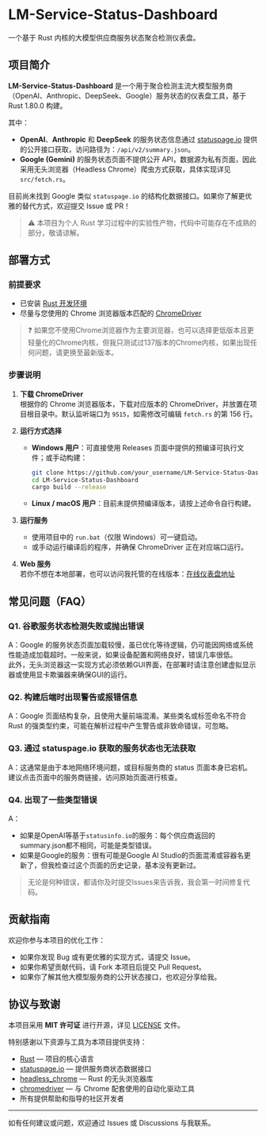 # LM-Service-Status-Dashboard

一个基于 Rust 内核的大模型供应商服务状态聚合检测仪表盘。

## 项目简介

**LM-Service-Status-Dashboard** 是一个用于聚合检测主流大模型服务商（OpenAI、Anthropic、DeepSeek、Google）服务状态的仪表盘工具，基于 Rust 1.80.0 构建。

其中：
- **OpenAI**、**Anthropic** 和 **DeepSeek** 的服务状态信息通过 [statuspage.io](https://statuspage.io) 提供的公开接口获取，访问路径为：`/api/v2/summary.json`。
- **Google (Gemini)** 的服务状态页面不提供公开 API，数据源为私有页面，因此采用无头浏览器（Headless Chrome）爬虫方式获取，具体实现详见 `src/fetch.rs`。

目前尚未找到 Google 类似 `statuspage.io` 的结构化数据接口。如果你了解更优雅的替代方式，欢迎提交 Issue 或 PR！

> ⚠️ 本项目为个人 Rust 学习过程中的实验性产物，代码中可能存在不成熟的部分，敬请谅解。

## 部署方式

### 前提要求
- 已安装 [Rust 开发环境](https://www.rust-lang.org/)
- 尽量与您使用的 Chrome 浏览器版本匹配的 [ChromeDriver](https://chromedriver.chromium.org/downloads)

> ❓ 如果您不使用Chrome浏览器作为主要浏览器，也可以选择更低版本且更轻量化的Chrome内核，但我只测试过137版本的Chrome内核，如果出现任何问题，请更换至最新版本。

### 步骤说明

1. **下载 ChromeDriver**  
   根据你的 Chrome 浏览器版本，下载对应版本的 ChromeDriver，并放置在项目根目录中。默认监听端口为 `9515`，如需修改可编辑 `fetch.rs` 的第 156 行。

2. **运行方式选择**  
   - **Windows 用户**：可直接使用 Releases 页面中提供的预编译可执行文件；或手动构建：
     ```bash
     git clone https://github.com/your_username/LM-Service-Status-Dashboard.git
     cd LM-Service-Status-Dashboard
     cargo build --release
     ```
   - **Linux / macOS 用户**：目前未提供预编译版本，请按上述命令自行构建。

3. **运行服务**  
   - 使用项目中的 `run.bat`（仅限 Windows）可一键启动。
   - 或手动运行编译后的程序，并确保 ChromeDriver 正在对应端口运行。

4. **Web 服务**  
   若你不想在本地部署，也可以访问我托管的在线版本：[在线仪表盘地址](https://llm.kuzubukuro.cn/)

## 常见问题（FAQ）

### Q1. 谷歌服务状态检测失败或抛出错误
A：Google 的服务状态页面加载较慢，虽已优化等待逻辑，仍可能因网络或系统性能造成加载超时。一般来说，如果设备配置和网络良好，错误几率很低。  
   此外，无头浏览器这一实现方式必须依赖GUI界面，在部署时请注意创建虚拟显示器或使用显卡欺骗器来确保GUI的运行。

### Q2. 构建后端时出现警告或报错信息
A：Google 页面结构复杂，且使用大量前端混淆。某些类名或标签命名不符合 Rust 的强类型约束，可能在解析过程中产生警告或非致命错误，可忽略。

### Q3. 通过 statuspage.io 获取的服务状态也无法获取
A：这通常是由于本地网络环境问题，或目标服务商的 status 页面本身已宕机。建议点击页面中的服务商链接，访问原始页面进行核查。

### Q4. 出现了一些类型错误
A：  
   - 如果是OpenAI等基于`statusinfo.io`的服务：每个供应商返回的summary.json都不相同，可能是类型错误。  
   - 如果是Google的服务：很有可能是Google AI Studio的页面混淆或容器名更新了，但我检查过这个页面的历史记录，基本没有更新过。  
> 无论是何种错误，都请你及时提交Issues来告诉我，我会第一时间修复代码。

## 贡献指南

欢迎你参与本项目的优化工作：
- 如果你发现 Bug 或有更优雅的实现方式，请提交 Issue。
- 如果你希望贡献代码，请 Fork 本项目后提交 Pull Request。
- 如果你了解其他大模型服务商的公开状态接口，也欢迎分享给我。

## 协议与致谢

本项目采用 **MIT 许可证** 进行开源，详见 [LICENSE](./LICENSE) 文件。

特别感谢以下资源与工具为本项目提供支持：

- [Rust](https://www.rust-lang.org/) — 项目的核心语言
- [statuspage.io](https://statuspage.io) — 提供服务商状态数据接口
- [headless_chrome](https://github.com/atroche/rust-headless-chrome) — Rust 的无头浏览器库
- [chromedriver](https://chromedriver.chromium.org/) — 与 Chrome 配套使用的自动化驱动工具
- 所有提供帮助和指导的社区开发者

---

如有任何建议或问题，欢迎通过 Issues 或 Discussions 与我联系。
